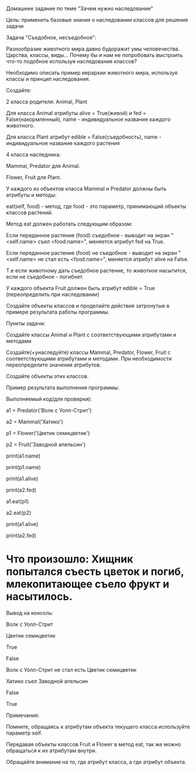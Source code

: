 Домашнее задание по теме "Зачем нужно наследование"

Цель: применить базовые знания о наследовании классов для решения задачи

Задача "Съедобное, несъедобное":

Разнообразие животного мира давно будоражит умы человечества. Царства, классы, виды... Почему бы и нам не попробовать выстроить что-то подобное используя наследования классов?

Необходимо описать пример иерархии животного мира, используя классы и принцип наследования.

Создайте:

2 класса родителя: Animal, Plant

Для класса Animal атрибуты alive = True(живой) и fed = False(накормленный), name - индивидуальное название каждого животного.

Для класса Plant атрибут edible = False(съедобность), name - индивидуальное название каждого растения

4 класса наследника:

Mammal, Predator для Animal.

Flower, Fruit для Plant.

У каждого из объектов класса Mammal и Predator должны быть атрибуты и методы:

eat(self, food) - метод, где food - это параметр, принимающий объекты классов растений.

Метод eat должен работать следующим образом:

Если переданное растение (food) съедобное - выводит на экран "<self.name> съел <food.name>", меняется атрибут fed на True.

Если переданное растение (food) не съедобное - выводит на экран "<self.name> не стал есть <food.name>", меняется атрибут alive на False.

Т.е если животному дать съедобное растение, то животное насытится, если не съедобное - погибнет.

У каждого объекта Fruit должен быть атрибут edible = True (переопределить при наследовании)

Создайте объекты классов и проделайте действия затронутые в примере результата работы программы.

Пункты задачи:

Создайте классы Animal и Plant с соответствующими атрибутами и методами

Создайте(+унаследуйте) классы Mammal, Predator, Flower, Fruit с соответствующими атрибутами и методами. При необходимости переопределите значения атрибутов.

Создайте объекты этих классов.

Пример результата выполнения программы:

Выполняемый код(для проверки):

a1 = Predator('Волк с Уолл-Стрит')

a2 = Mammal('Хатико')

p1 = Flower('Цветик семицветик')

p2 = Fruit('Заводной апельсин')

print(a1.name)

print(p1.name)

print(a1.alive)

print(a2.fed)

a1.eat(p1)

a2.eat(p2)

print(a1.alive)

print(a2.fed)

# Что произошло: Хищник попытался съесть цветок и погиб, млекопитающее съело фрукт и насытилось.

Вывод на консоль:

Волк с Уолл-Стрит

Цветик семицветик

True

False

Волк с Уолл-Стрит не стал есть Цветик семицветик

Хатико съел Заводной апельсин

False

True

Примечания:

Помните, обращаясь к атрибутам объекта текущего класса используйте параметр self.

Передавая объекты классов Fruit и Flower в метод eat, так же можно обращаться к их атрибутам внутри.

Обращайте внимание на то, где атрибут класса, а где атрибут объекта.

